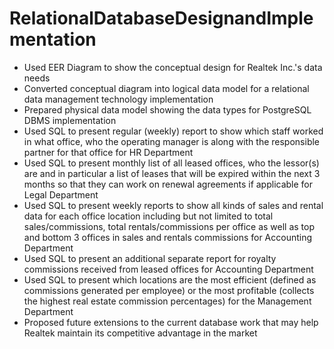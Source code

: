 # RelationalDatabaseDesignandImplementation
- Used EER Diagram to show the conceptual design for Realtek Inc.'s data needs
- Converted conceptual diagram into logical data model for a relational data management technology implementation
- Prepared physical data model showing the data types for PostgreSQL DBMS implementation
- Used SQL to present regular (weekly) report to show which staff worked in what office, who the operating manager is along with the responsible partner for that office for HR Department
- Used SQL to present monthly list of all leased offices, who the lessor(s) are and in particular a list of leases that will be expired within the next 3 months so that they can work on renewal agreements if applicable for Legal Department
- Used SQL to present weekly reports to show all kinds of sales and rental data for each office location including but not limited to total sales/commissions, total rentals/commissions per office as well as top and bottom 3 offices in sales and rentals commissions for Accounting Department
- Used SQL to present an additional separate report for royalty commissions received from leased offices for Accounting Department
- Used SQL to present which locations are the most efficient (defined as commissions generated per employee) or the most profitable (collects the highest real estate commission percentages) for the Management Department
- Proposed future extensions to the current database work that may help Realtek maintain its competitive advantage in the market
